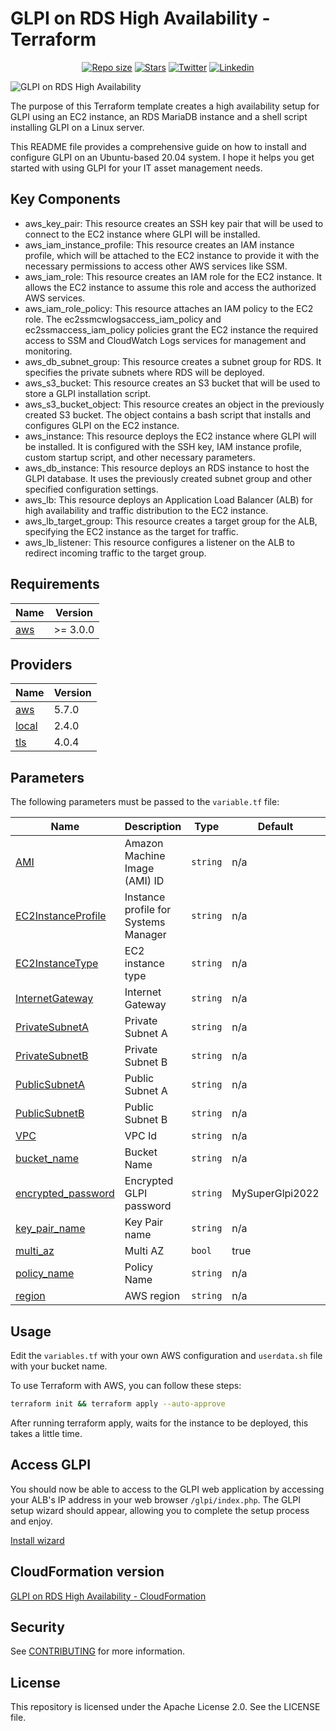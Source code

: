 # GLPI on RDS High Availability - Terraform

<p align="center">
	<a href="https://github.com/Yris-ops/glpi-on-rds-high-availability-for-aws-terraform"><img alt="Repo size" src="https://img.shields.io/github/repo-size/Yris-ops/glpi-on-rds-high-availability-for-aws-terraform"></a>
	<a href="https://github.com/Yris-ops/glpi-on-rds-high-availability-for-aws-terraform"><img alt="Stars" src="https://img.shields.io/github/stars/Yris-ops/glpi-on-rds-high-availability-for-aws"></a>
	<a href="https://twitter.com/cz_antoine"><img alt="Twitter" src="https://img.shields.io/twitter/follow/cz_antoine?style=social"></a>
	<a href="https://www.linkedin.com/in/antoine-cichowicz-837575b1"><img alt="Linkedin" src="https://img.shields.io/badge/-Antoine-blue?style=flat-square&logo=Linkedin&logoColor=white"></a>
<p>

![GLPI on RDS High Availability](./img/GLPIArchitecture.jpg)

The purpose of this Terraform template creates a high availability setup for GLPI using an EC2 instance, an RDS MariaDB instance and a shell script installing GLPI on a Linux server.

This README file provides a comprehensive guide on how to install and configure GLPI on an Ubuntu-based 20.04 system. I hope it helps you get started with using GLPI for your IT asset management needs.

## Key Components

- aws_key_pair: This resource creates an SSH key pair that will be used to connect to the EC2 instance where GLPI will be installed.
- aws_iam_instance_profile: This resource creates an IAM instance profile, which will be attached to the EC2 instance to provide it with the necessary permissions to access other AWS services like SSM.
- aws_iam_role: This resource creates an IAM role for the EC2 instance. It allows the EC2 instance to assume this role and access the authorized AWS services.
- aws_iam_role_policy: This resource attaches an IAM policy to the EC2 role. The ec2ssmcwlogsaccess_iam_policy and ec2ssmaccess_iam_policy policies grant the EC2 instance the required access to SSM and CloudWatch Logs services for management and monitoring.
- aws_db_subnet_group: This resource creates a subnet group for RDS. It specifies the private subnets where RDS will be deployed.
- aws_s3_bucket: This resource creates an S3 bucket that will be used to store a GLPI installation script.
- aws_s3_bucket_object: This resource creates an object in the previously created S3 bucket. The object contains a bash script that installs and configures GLPI on the EC2 instance.
- aws_instance: This resource deploys the EC2 instance where GLPI will be installed. It is configured with the SSH key, IAM instance profile, custom startup script, and other necessary parameters.
- aws_db_instance: This resource deploys an RDS instance to host the GLPI database. It uses the previously created subnet group and other specified configuration settings.
- aws_lb: This resource deploys an Application Load Balancer (ALB) for high availability and traffic distribution to the EC2 instance.
- aws_lb_target_group: This resource creates a target group for the ALB, specifying the EC2 instance as the target for traffic.
- aws_lb_listener: This resource configures a listener on the ALB to redirect incoming traffic to the target group.

## Requirements

| Name | Version |
|------|---------|
| <a name="requirement_aws"></a> [aws](#requirement\_aws) | >= 3.0.0 |

## Providers

| Name | Version |
|------|---------|
| <a name="provider_aws"></a> [aws](#provider\_aws) | 5.7.0 |
| <a name="provider_local"></a> [local](#provider\_local) | 2.4.0 |
| <a name="provider_tls"></a> [tls](#provider\_tls) | 4.0.4 |

## Parameters

The following parameters must be passed to the `variable.tf` file:

| Name | Description | Type | Default | Required |
|------|-------------|------|---------|:--------:|
| <a name="input_AMI"></a> [AMI](#input\_AMI) | Amazon Machine Image (AMI) ID | `string` | n/a | yes |
| <a name="input_EC2InstanceProfile"></a> [EC2InstanceProfile](#input\_EC2InstanceProfile) | Instance profile for Systems Manager | `string` | n/a | yes |
| <a name="input_EC2InstanceType"></a> [EC2InstanceType](#input\_EC2InstanceType) | EC2 instance type | `string` | n/a | yes |
| <a name="input_InternetGateway"></a> [InternetGateway](#input\_InternetGateway) | Internet Gateway | `string` | n/a | yes |
| <a name="input_PrivateSubnetA"></a> [PrivateSubnetA](#input\_PrivateSubnetA) | Private Subnet A | `string` | n/a | yes |
| <a name="input_PrivateSubnetB"></a> [PrivateSubnetB](#input\_PrivateSubnetB) | Private Subnet B | `string` | n/a | yes |
| <a name="input_PublicSubnetA"></a> [PublicSubnetA](#input\_PublicSubnetA) | Public Subnet A | `string` | n/a | yes |
| <a name="input_PublicSubnetB"></a> [PublicSubnetB](#input\_PublicSubnetB) | Public Subnet B | `string` | n/a | yes |
| <a name="input_VPC"></a> [VPC](#input\_VPC) | VPC Id | `string` | n/a | yes |
| <a name="input_bucket_name"></a> [bucket\_name](#input\_bucket\_name) | Bucket Name | `string` | n/a | yes |
| <a name="input_encrypted_password"></a> [encrypted\_password](#input\_encrypted\_password) | Encrypted GLPI password | `string` | MySuperGlpi2022 | yes |
| <a name="input_key_pair_name"></a> [key\_pair\_name](#input\_key\_pair\_name) | Key Pair name | `string` | n/a | yes |
| <a name="input_multi_az"></a> [multi\_az](#input\_multi\_az) | Multi AZ | `bool` | true | yes |
| <a name="input_policy_name"></a> [policy\_name](#input\_policy\_name) | Policy Name | `string` | n/a | yes |
| <a name="input_region"></a> [region](#input\_region) | AWS region | `string` | n/a | yes |

## Usage

Edit the `variables.tf` with your own AWS configuration and `userdata.sh` file with your bucket name.

To use Terraform with AWS, you can follow these steps:

``` bash
terraform init && terraform apply --auto-approve
```

After running terraform apply, waits for the instance to be deployed, this takes a little time.

## Access GLPI

You should now be able to access to the GLPI web application by accessing your ALB's IP address in your web browser `/glpi/index.php`. The GLPI setup wizard should appear, allowing you to complete the setup process and enjoy.

[Install wizard](https://glpi-install.readthedocs.io/en/latest/install/wizard.html)

## CloudFormation version

[GLPI on RDS High Availability - CloudFormation](https://github.com/Yris-ops/glpi-on-rds-high-availability-for-aws)

## Security

See [CONTRIBUTING](CONTRIBUTING.md#security-issue-notifications) for more information.

## License

This repository is licensed under the Apache License 2.0. See the LICENSE file.
